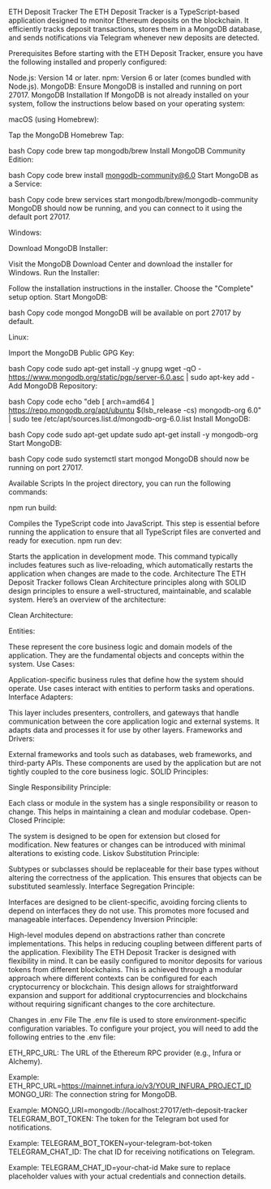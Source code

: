 ETH Deposit Tracker
The ETH Deposit Tracker is a TypeScript-based application designed to monitor Ethereum deposits on the blockchain. It efficiently tracks deposit transactions, stores them in a MongoDB database, and sends notifications via Telegram whenever new deposits are detected.

Prerequisites
Before starting with the ETH Deposit Tracker, ensure you have the following installed and properly configured:

Node.js: Version 14 or later.
npm: Version 6 or later (comes bundled with Node.js).
MongoDB: Ensure MongoDB is installed and running on port 27017.
MongoDB Installation
If MongoDB is not already installed on your system, follow the instructions below based on your operating system:

macOS (using Homebrew):

Tap the MongoDB Homebrew Tap:

bash
Copy code
brew tap mongodb/brew
Install MongoDB Community Edition:

bash
Copy code
brew install mongodb-community@6.0
Start MongoDB as a Service:

bash
Copy code
brew services start mongodb/brew/mongodb-community
MongoDB should now be running, and you can connect to it using the default port 27017.

Windows:

Download MongoDB Installer:

Visit the MongoDB Download Center and download the installer for Windows.
Run the Installer:

Follow the installation instructions in the installer. Choose the "Complete" setup option.
Start MongoDB:

bash
Copy code
mongod
MongoDB will be available on port 27017 by default.

Linux:

Import the MongoDB Public GPG Key:

bash
Copy code
sudo apt-get install -y gnupg
wget -qO - https://www.mongodb.org/static/pgp/server-6.0.asc | sudo apt-key add -
Add MongoDB Repository:

bash
Copy code
echo "deb [ arch=amd64 ] https://repo.mongodb.org/apt/ubuntu $(lsb_release -cs) mongodb-org 6.0" | sudo tee /etc/apt/sources.list.d/mongodb-org-6.0.list
Install MongoDB:

bash
Copy code
sudo apt-get update
sudo apt-get install -y mongodb-org
Start MongoDB:

bash
Copy code
sudo systemctl start mongod
MongoDB should now be running on port 27017.

Available Scripts
In the project directory, you can run the following commands:

npm run build:

Compiles the TypeScript code into JavaScript. This step is essential before running the application to ensure that all TypeScript files are converted and ready for execution.
npm run dev:

Starts the application in development mode. This command typically includes features such as live-reloading, which automatically restarts the application when changes are made to the code.
Architecture
The ETH Deposit Tracker follows Clean Architecture principles along with SOLID design principles to ensure a well-structured, maintainable, and scalable system. Here’s an overview of the architecture:

Clean Architecture:

Entities:

These represent the core business logic and domain models of the application. They are the fundamental objects and concepts within the system.
Use Cases:

Application-specific business rules that define how the system should operate. Use cases interact with entities to perform tasks and operations.
Interface Adapters:

This layer includes presenters, controllers, and gateways that handle communication between the core application logic and external systems. It adapts data and processes it for use by other layers.
Frameworks and Drivers:

External frameworks and tools such as databases, web frameworks, and third-party APIs. These components are used by the application but are not tightly coupled to the core business logic.
SOLID Principles:

Single Responsibility Principle:

Each class or module in the system has a single responsibility or reason to change. This helps in maintaining a clean and modular codebase.
Open-Closed Principle:

The system is designed to be open for extension but closed for modification. New features or changes can be introduced with minimal alterations to existing code.
Liskov Substitution Principle:

Subtypes or subclasses should be replaceable for their base types without altering the correctness of the application. This ensures that objects can be substituted seamlessly.
Interface Segregation Principle:

Interfaces are designed to be client-specific, avoiding forcing clients to depend on interfaces they do not use. This promotes more focused and manageable interfaces.
Dependency Inversion Principle:

High-level modules depend on abstractions rather than concrete implementations. This helps in reducing coupling between different parts of the application.
Flexibility
The ETH Deposit Tracker is designed with flexibility in mind. It can be easily configured to monitor deposits for various tokens from different blockchains. This is achieved through a modular approach where different contexts can be configured for each cryptocurrency or blockchain. This design allows for straightforward expansion and support for additional cryptocurrencies and blockchains without requiring significant changes to the core architecture.

Changes in .env File
The .env file is used to store environment-specific configuration variables. To configure your project, you will need to add the following entries to the .env file:

ETH_RPC_URL: The URL of the Ethereum RPC provider (e.g., Infura or Alchemy).

Example:
ETH_RPC_URL=https://mainnet.infura.io/v3/YOUR_INFURA_PROJECT_ID
MONGO_URI: The connection string for MongoDB.

Example:
MONGO_URI=mongodb://localhost:27017/eth-deposit-tracker
TELEGRAM_BOT_TOKEN: The token for the Telegram bot used for notifications.

Example:
TELEGRAM_BOT_TOKEN=your-telegram-bot-token
TELEGRAM_CHAT_ID: The chat ID for receiving notifications on Telegram.

Example:
TELEGRAM_CHAT_ID=your-chat-id
Make sure to replace placeholder values with your actual credentials and connection details.
